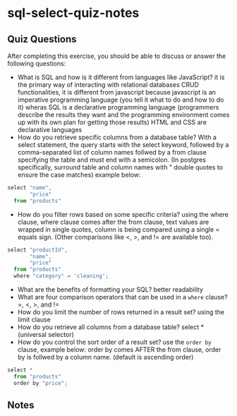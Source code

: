 # sql-select-quiz-notes

## Quiz Questions

After completing this exercise, you should be able to discuss or answer the following questions:

- What is SQL and how is it different from languages like JavaScript?
  it is the primary way of interacting with relational databases CRUD functionalities, it is different from javascript because javascript is an imperative programming language (you tell it what to do and how to do it) wheras SQL is a declarative programming language (programmers describe the results they want and the programming environment comes up with its own plan for getting those results) HTML and CSS are declarative languages
- How do you retrieve specific columns from a database table?
  With a select statement, the query starts with the select keyword, followed by a comma-separated list of column names follwed by a from clause specifying the table and must end with a semicolon. (In postgres specifically, surround table and column names with " double quotes to ensure the case matches)
  example below:

```js
select "name",
       "price"
  from "products"
```

- How do you filter rows based on some specific criteria?
  using the where clause, where clause comes after the from clause, text values are wrapped in single quotes, column is being compared using a single = equals sign. (Other comparisons like <, >, and != are available too).

```js
select "productId",
       "name",
       "price"
  from "products"
  where "category" = 'cleaning';
```

- What are the benefits of formatting your SQL?
  better readability
- What are four comparison operators that can be used in a `where` clause?
  =, <, >, and !=
- How do you limit the number of rows returned in a result set?
  using the limit clause
- How do you retrieve all columns from a database table?
  select \* (universal selector)
- How do you control the sort order of a result set?
  use the `order by` clause, example below:
  order by comes AFTER the from clause, order by is follwed by a column name. (default is ascending order)

```js
select *
  from "products"
  order by "price";
```

## Notes
